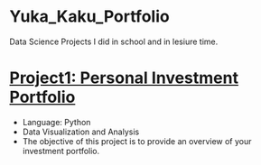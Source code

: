 # Yuka_Kaku_Portfolio
Data Science Projects I did in school and in lesiure time. 

# [Project1: Personal Investment Portfolio](https://github.com/ykkaku/Stock-Web-Scraping-)
- Language: Python
- Data Visualization and Analysis 
- The objective of this project is to provide an overview of your investment portfolio. 

